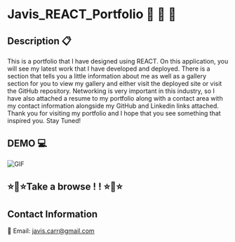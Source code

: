 # Javis_REACT_Portfolio 📒 📕 📗

## Description 📋

This is a portfolio that I have designed using REACT. On this application, you will see my latest work that I have developed and deployed. There is a section that tells you a little information about me as well as a gallery section for you to view my gallery and either visit the deployed site or visit the GitHub repository. Networking is very important in this industry, so I have also attached a resume to my portfolio along with a contact area with my contact information alongside my GitHub and Linkedin links attached. Thank you for visiting my portfolio and I hope that you see something that inspired you. Stay Tuned!

## DEMO 💻

![GIF](./react-portfolio/src/images/REACT%20Portfolio.gif)

## ⭐️🎉⭐️Take a browse ! ! ⭐️🎉⭐️

## Contact Information

📧 Email: javis.carr@gmail.com

